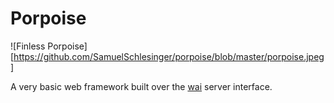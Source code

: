 # Porpoise

![Finless Porpoise][https://github.com/SamuelSchlesinger/porpoise/blob/master/porpoise.jpeg]

A very basic web framework built over the [wai](https://hackage.haskell.org/package/wai) server interface.
